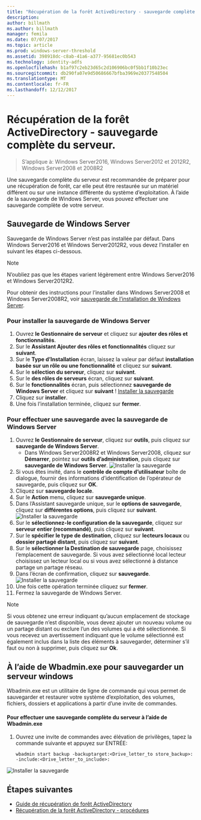 ```yaml
---
title: "Récupération de la forêt ActiveDirectory - sauvegarde complète du serveur."
description: 
author: billmath
ms.author: billmath
manager: femila
ms.date: 07/07/2017
ms.topic: article
ms.prod: windows-server-threshold
ms.assetid: 398918dc-c8ab-41a6-a377-95681ec0b543
ms.technology: identity-adfs
ms.openlocfilehash: b1af97c2eb23d65c2d106906bc0f5bb1f10b23ec
ms.sourcegitcommit: db290fa07e9d50686667bfba3969e20377548504
ms.translationtype: MT
ms.contentlocale: fr-FR
ms.lasthandoff: 12/12/2017
---
```

# <a name="ad-forest-recovery---backing-up-a-full-server"></a>Récupération de la forêt ActiveDirectory - sauvegarde complète du serveur.  

>S’applique à: Windows Server2016, Windows Server2012 et 2012R2, Windows Server2008 et 2008R2

Une sauvegarde complète du serveur est recommandée de préparer pour une récupération de forêt, car elle peut être restaurée sur un matériel différent ou sur une instance différente du système d’exploitation.  À l’aide de la sauvegarde de Windows Server, vous pouvez effectuer une sauvegarde complète de votre serveur. 

## <a name="windows-server-backup"></a>Sauvegarde de Windows Server
Sauvegarde de Windows Server n’est pas installée par défaut. Dans Windows Server2016 et Windows Server2012R2, vous devez l’installer en suivant les étapes ci-dessous.

>[!NOTE]
>N’oubliez pas que les étapes varient légèrement entre Windows Server2016 et Windows Server2012R2.

Pour obtenir des instructions pour l’installer dans Windows Server2008 et Windows Server2008R2, voir [sauvegarde de l’installation de Windows Server](https://technet.microsoft.com/library/cc771232.aspx).  

### <a name="to-install-windows-server-backup"></a>Pour installer la sauvegarde de Windows Server
1. Ouvrez **le Gestionnaire de serveur** et cliquez sur **ajouter des rôles et fonctionnalités**.
2. Sur le **Assistant Ajouter des rôles et fonctionnalités** cliquez sur **suivant**.
3. Sur le **Type d’Installation** écran, laissez la valeur par défaut **installation basée sur un rôle ou une fonctionnalité** et cliquez sur **suivant**.
4. Sur le **sélection du serveur**, cliquez sur **suivant**.
5. Sur le **des rôles de serveurs** écran, cliquez sur **suivant**.
6. Sur le **fonctionnalités** écran, puis sélectionnez **sauvegarde de Windows Server** et cliquez sur **suivant**<ph x="4">
! [</ph> Installer la sauvegarde](media/AD-Forest-Recovery-Backing-up-a-Full-Server/fullbackup2.png)
7. Cliquez sur **installer**.
8. Une fois l’installation terminée, cliquez sur **fermer**.


### <a name="to-perform-a-backup-with-windows-server-backup"></a>Pour effectuer une sauvegarde avec la sauvegarde de Windows Server

1. Ouvrez **le Gestionnaire de serveur**, cliquez sur **outils**, puis cliquez sur **sauvegarde de Windows Server**.
    - Dans Windows Server2008R2 et Windows Server2008, cliquez sur **Démarrer**, pointez sur **outils d’administration**, puis cliquez sur **sauvegarde de Windows Server**. 
![Installer la sauvegarde](media/AD-Forest-Recovery-Backing-up-a-Full-Server/fullbackup1.png) 
2. Si vous êtes invité, dans le **contrôle de compte d’utilisateur** boîte de dialogue, fournir des informations d’identification de l’opérateur de sauvegarde, puis cliquez sur **OK**.
3. Cliquez sur **sauvegarde locale**.
4. Sur le **Action** menu, cliquez sur **sauvegarde unique**.
5. Dans l’Assistant sauvegarde unique, sur le **options de sauvegarde**, cliquez sur **différentes options**, puis cliquez sur **suivant**.
![Installer la sauvegarde](media/AD-Forest-Recovery-Backing-up-a-Full-Server/fullbackup3.png)
6. Sur le **sélectionnez-le configuration de la sauvegarde**, cliquez sur **serveur entier (recommandé)**, puis cliquez sur **suivant**.
7. Sur le **spécifier le type de destination**, cliquez sur **lecteurs locaux** ou **dossier partagé distant**, puis cliquez sur **suivant**.
8. Sur le **sélectionner la Destination de sauvegarde** page, choisissez l’emplacement de sauvegarde.  Si vous avez sélectionné local lecteur choisissez un lecteur local ou si vous avez sélectionné à distance partage un partage réseau.
9. Dans l’écran de confirmation, cliquez sur **sauvegarde**.
![Installer la sauvegarde](media/AD-Forest-Recovery-Backing-up-a-Full-Server/fullbackup4.png)
10. Une fois cette opération terminée cliquez sur **fermer**.
11. Fermez la sauvegarde de Windows Server.

>[!NOTE]
>Si vous obtenez une erreur indiquant qu’aucun emplacement de stockage de sauvegarde n’est disponible, vous devez ajouter un nouveau volume ou un partage distant ou exclure l’un des volumes qui a été sélectionnée.
>Si vous recevez un avertissement indiquant que le volume sélectionné est également inclus dans la liste des éléments à sauvegarder, déterminer s’il faut ou non à supprimer, puis cliquez sur **Ok**.

## <a name="using-wbadminexe-to-backup-a-windows-server"></a>À l’aide de Wbadmin.exe pour sauvegarder un serveur windows
Wbadmin.exe est un utilitaire de ligne de commande qui vous permet de sauvegarder et restaurer votre système d’exploitation, des volumes, fichiers, dossiers et applications à partir d’une invite de commandes.

#### <a name="to-perform-a-full-server-backup-using-wbadminexe"></a>Pour effectuer une sauvegarde complète du serveur à l’aide de Wbadmin.exe  
  
1.  Ouvrez une invite de commandes avec élévation de privilèges, tapez la commande suivante et appuyez sur ENTRÉE:  

        wbadmin start backup -backuptarget:<Drive_letter_to store_backup>: -include:<Drive_letter_to_include>:

![Installer la sauvegarde](media/AD-Forest-Recovery-Backing-up-a-Full-Server/fullbackup5.png)
## <a name="next-steps"></a>Étapes suivantes

- [Guide de récupération de forêt ActiveDirectory](AD-Forest-Recovery-Guide.md)
- [Récupération de la forêt ActiveDirectory - procédures](AD-Forest-Recovery-Procedures.md)
